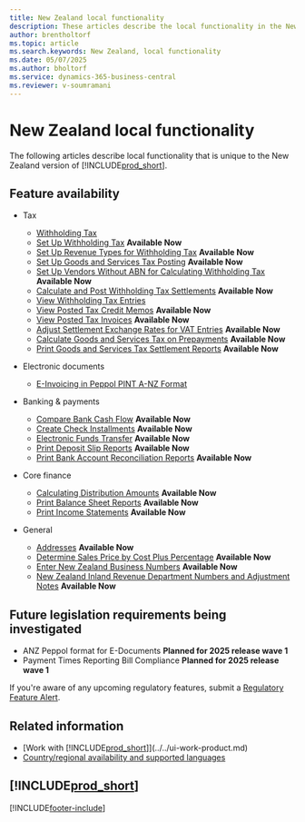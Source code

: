 ```yaml
---
title: New Zealand local functionality
description: These articles describe the local functionality in the New Zealand version of Business Central.
author: brentholtorf
ms.topic: article
ms.search.keywords: New Zealand, local functionality
ms.date: 05/07/2025
ms.author: bholtorf
ms.service: dynamics-365-business-central
ms.reviewer: v-soumramani
---
```


# New Zealand local functionality

The following articles describe local functionality that is unique to the New Zealand version of [!INCLUDE[prod_short](../../includes/prod_short.md)].

## Feature availability

- Tax  
  - [Withholding Tax](withholding-tax.md)
  - [Set Up Withholding Tax](how-to-set-up-withholding-tax.md) **Available Now**
  - [Set Up Revenue Types for Withholding Tax](how-to-set-up-revenue-types-for-withholding-tax.md) **Available Now**
  - [Set Up Goods and Services Tax Posting](how-to-set-up-goods-and-service-tax-posting.md) **Available Now**
  - [Set Up Vendors Without ABN for Calculating Withholding Tax](how-to-set-up-vendors-without-abn-for-calculating-the-withholding-tax.md) **Available Now**
  - [Calculate and Post Withholding Tax Settlements](how-to-calculate-and-post-withholding-tax-settlements.md) **Available Now**
  - [View Withholding Tax Entries](how-to-view-withholding-tax-entries.md)
  - [View Posted Tax Credit Memos](how-to-view-posted-tax-credit-memos.md) **Available Now**  
  - [View Posted Tax Invoices](how-to-view-posted-tax-invoices.md) **Available Now**
  - [Adjust Settlement Exchange Rates for VAT Entries](how-to-adjust-settlement-exchange-rates-for-vat-entries.md) **Available Now**
  - [Calculate Goods and Services Tax on Prepayments](how-to-calculate-goods-and-services-tax-on-prepayments.md) **Available Now**
  - [Print Goods and Services Tax Settlement Reports](how-to-print-goods-and-service-tax-settlement-reports.md) **Available Now**

- Electronic documents
  - [E-Invoicing in Peppol PINT A-NZ Format](how-to-nz-einvoice.md)

- Banking & payments
  - [Compare Bank Cash Flow](how-to-compare-bank-cash-flow.md) **Available Now**
  - [Create Check Installments](how-to-create-check-installments.md) **Available Now**
  - [Electronic Funds Transfer](electronic-funds-transfer-eft-.md) **Available Now**
  - [Print Deposit Slip Reports](how-to-print-deposit-slip-reports.md) **Available Now**
  - [Print Bank Account Reconciliation Reports](how-to-print-bank-account-reconciliation-reports.md) **Available Now**

- Core finance
  - [Calculating Distribution Amounts](calculating-distribution-amounts.md) **Available Now**
  - [Print Balance Sheet Reports](how-to-print-balance-sheet-reports.md) **Available Now**
  - [Print Income Statements](how-to-print-income-statements.md) **Available Now**

- General
  - [Addresses](addresses.md) **Available Now**
  - [Determine Sales Price by Cost Plus Percentage](how-to-determine-sales-price-by-cost-plus-percentage.md) **Available Now**
  - [Enter New Zealand Business Numbers](how-to-enter-new-zealand-business-numbers.md) **Available Now**  
  - [New Zealand Inland Revenue Department Numbers and Adjustment Notes](new-zealand-business-numbers-and-adjustment-notes.md) **Available Now**  

## Future legislation requirements being investigated

- ANZ Peppol format for E-Documents **Planned for 2025 release wave 1**  
- Payment Times Reporting Bill Compliance **Planned for 2025 release wave 1**  

If you're aware of any upcoming regulatory features, submit a [Regulatory Feature Alert](https://forms.office.com/pages/responsepage.aspx?id=v4j5cvGGr0GRqy180BHbRwkeauYiJKZOpJ0CtKuVmJlURURaMlQ4Rk05UFY4NkVEOTA0MUU5WThXSC4u).

## Related information

- [Work with [!INCLUDE[prod_short](../../includes/prod_short.md)]](../../ui-work-product.md)    
- [Country/regional availability and supported languages](/dynamics365/business-central/dev-itpro/compliance/apptest-countries-and-translations)

## [!INCLUDE[prod_short](../../includes/free_trial_md.md)]  

[!INCLUDE[footer-include](../../includes/footer-banner.md)]
